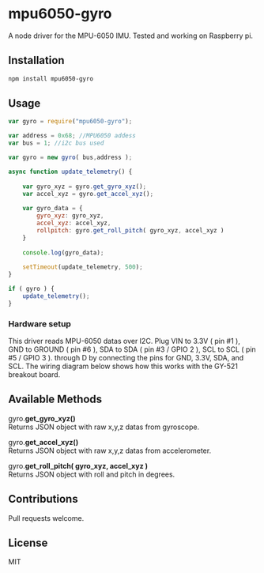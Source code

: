 # mpu6050-gyro

A node driver for the MPU-6050 IMU. Tested and working on Raspberry pi.

## Installation

```sh
npm install mpu6050-gyro
```

## Usage


```js
var gyro = require("mpu6050-gyro");

var address = 0x68; //MPU6050 addess
var bus = 1; //i2c bus used

var gyro = new gyro( bus,address );

async function update_telemetry() {
	
	var gyro_xyz = gyro.get_gyro_xyz();
	var accel_xyz = gyro.get_accel_xyz();
	
	var gyro_data = {
		gyro_xyz: gyro_xyz,
		accel_xyz: accel_xyz,
		rollpitch: gyro.get_roll_pitch( gyro_xyz, accel_xyz )
	}
	
	console.log(gyro_data);
	
	setTimeout(update_telemetry, 500);
}

if ( gyro ) {
	update_telemetry();
}
```

### Hardware setup

This driver reads MPU-6050 datas over I2C.
Plug VIN to 3.3V ( pin #1 ), GND to GROUND  ( pin #6 ), SDA to SDA ( pin #3 / GPIO 2 ), SCL to SCL ( pin #5 / GPIO 3 ).
through D by connecting the pins for GND, 3.3V, SDA, and SCL. The wiring
diagram below shows how this works with the GY-521 breakout board.


## Available Methods

gyro.**get_gyro_xyz()**  
Returns JSON object with raw x,y,z datas from gyroscope.

gyro.**get_accel_xyz()**  
Returns JSON object with raw x,y,z datas from accelerometer.

gyro.**get_roll_pitch( gyro_xyz, accel_xyz )**  
Returns JSON object with roll and pitch in degrees.



## Contributions

Pull requests welcome.

## License

MIT
